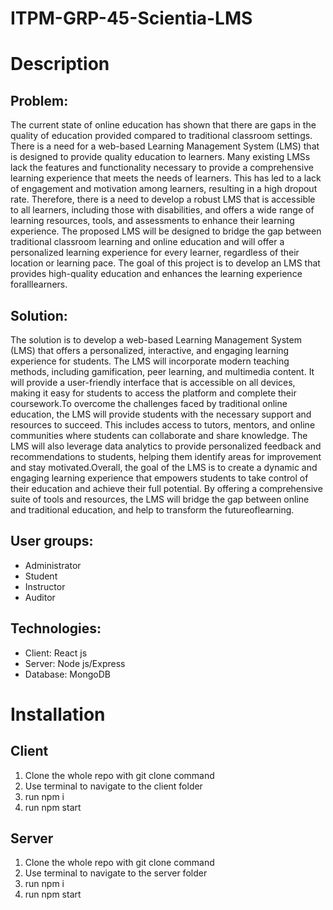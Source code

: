 # ITPM-GRP-45-Scientia-LMS

# Description
## Problem: 
The current state of online education has shown that there are gaps in the quality of education provided compared to traditional classroom settings. There is a need for a web-based Learning Management System (LMS) that is designed to provide quality education to learners. Many existing LMSs lack the features and functionality necessary to provide a comprehensive learning experience that meets the needs of learners. This has led to a lack of engagement and motivation among learners, resulting in a high dropout rate. Therefore, there is a need to develop a robust LMS that is accessible to all learners, including those with disabilities, and offers a wide range of learning resources, tools, and assessments to enhance their learning experience. The proposed LMS will be designed to bridge the gap between traditional classroom learning and online education and will offer a personalized learning experience for every learner, regardless of their location or learning pace. The goal of this project is to develop an LMS that provides high-quality education and enhances the learning experience foralllearners.
## Solution:
The solution is to develop a web-based Learning Management System (LMS) that offers a personalized, interactive, and engaging learning experience for students. The LMS will incorporate modern teaching methods, including gamification, peer learning, and multimedia content. It will provide a user-friendly interface that is accessible on all devices, making it easy for students to access the platform and complete their coursework.To overcome the challenges faced by traditional online education, the LMS will provide students with the necessary support and resources to succeed. This includes access to tutors, mentors, and online communities where students can collaborate and share knowledge. The LMS will also leverage data analytics to provide personalized feedback and recommendations to students, helping them identify areas for improvement and stay motivated.Overall, the goal of the LMS is to create a dynamic and engaging learning experience that empowers students to take control of their education and achieve their full potential. By offering a comprehensive suite of tools and resources, the LMS will bridge the gap between online and traditional education, and help to transform the futureoflearning.
## User groups: 
<ul>
<li>Administrator</li>
<li>Student</li>
<li>Instructor</li>
<li>Auditor</li>
</ul>

## Technologies:
<ul>
<li>Client: React js</li>
<li>Server: Node js/Express</li>
<li>Database: MongoDB</li>
</ul>


# Installation
## Client
<ol>
<li>Clone the whole repo with git clone command</li>
<li>Use terminal to navigate to the client folder</li>
<li>run npm i </li>
<li>run npm start</li>
</ol>

## Server
<ol>
<li>Clone the whole repo with git clone command</li>
<li>Use terminal to navigate to the server folder</li>
<li>run npm i </li>
<li>run npm start</li>
</ol>


